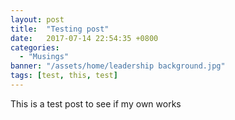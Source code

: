 ```yaml
---
layout: post
title:  "Testing post"
date:   2017-07-14 22:54:35 +0800
categories:
  - "Musings"
banner: "/assets/home/leadership background.jpg"
tags: [test, this, test]
---
```


This is a test post to see if my own works
